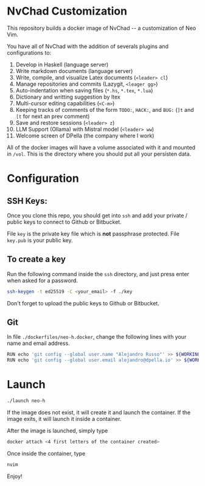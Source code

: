 # NvChad Customization 

This repository builds a docker image of NvChad -- a customization of Neo Vim. 

You have all of NvChad with the addition of severals plugins and configurations to:

1. Develop in Haskell (language server) 
2. Write markdown documents (language server) 
3. Write, compile, and visualize Latex documents (`<leader> cl`)
4. Manage repositories and commits (Lazygit, `<leager gg>`)
5. Auto-indentation when saving files (`*.hs`, `*.tex`, `*.lua`)
6. Dictionary and writting suggestion by ltex 
7. Multi-cursor editing capabilities (`<C-m>`)
8. Keeping tracks of comments of the form `TODO:`, `HACK:`, and `BUG:` (`]t` and `[t` for next an prev comment)
9. Save and restore sessions (`<leader> z`)
10. LLM Support (Ollama) with Mistral model (`<leader> ww`)
11. Welcome screen of DPella (the company where I work)

All of the docker images will have a volume associated with it and mounted in `/vol`.
This is the directory where you should put all your persisten data.

# Configuration 

## SSH Keys:

Once you clone this repo, you should get into `ssh` and add your private /
public keys to connect to Github or Bitbucket.

File `key` is the private key file which is **not** passphrase protected. File
`key.pub` is your public key.

## To create a key

Run the following command inside the `ssh` directory, and just press enter when asked for a password.

```bash
ssh-keygen -t ed25519 -C <your_email> -f ./key
```
Don't forget to upload the public keys to Github or Bitbucket. 
 
## Git 

In file `./dockerfiles/neo-h.docker`, change the following lines with your name and email address. 

```bash
RUN echo 'git config --global user.name "Alejandro Russo"' >> ${WORKINGDIR}/.bashrc
RUN echo 'git config --global user.email alejandro@dpella.io' >> ${WORKINGDIR}/.bashrc
```

# Launch 

```bash
./launch neo-h
```

If the image does not exist, it will create it and launch the container. If the image exits, 
it will launch it inside a container. 

After the image is launched, simply type

```bash 
docker attach <4 first letters of the container created>
```

Once inside the container, type 

```bash 
nvim 
```

Enjoy! 
